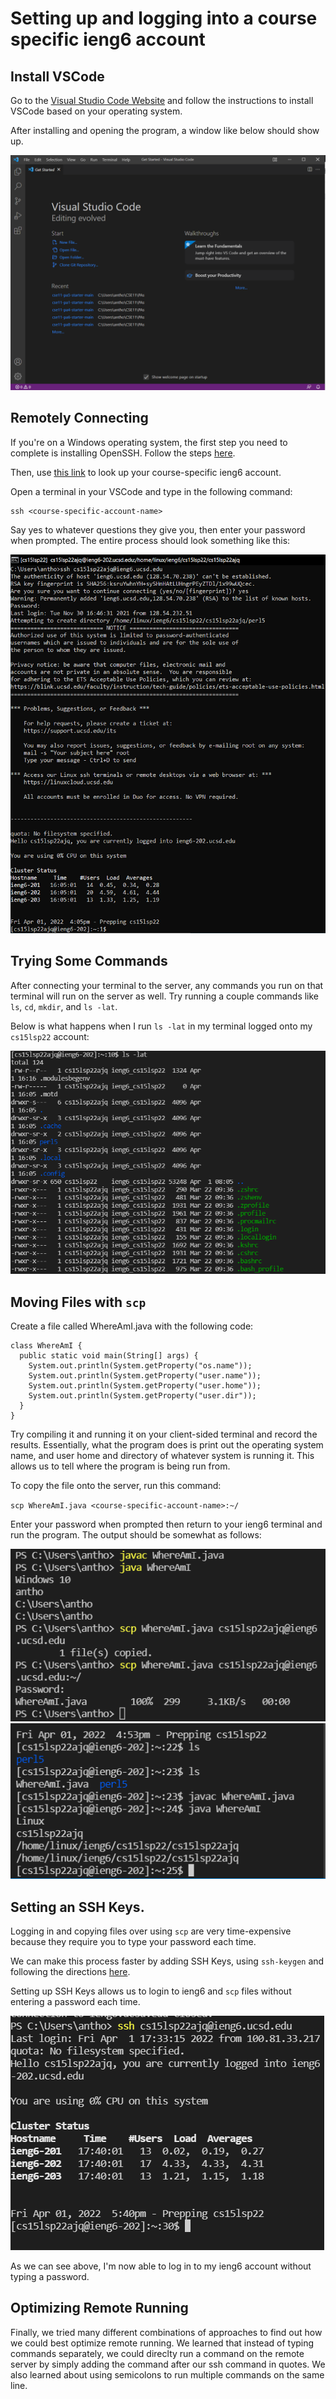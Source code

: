 # Setting up and logging into a course specific ieng6 account

## Install VSCode
Go to the [Visual Studio Code Website](https://code.visualstudio.com/) and follow the instructions to install VSCode based on your operating system. 

After installing and opening the program, a window like below should show up.

![VSCode](vscode.png)

## Remotely Connecting

If you're on a Windows operating system, the first step you need to complete is installing OpenSSH. Follow the steps [here](https://docs.microsoft.com/en-us/windows-server/administration/openssh/openssh_install_firstuse).

Then, use [this link](https://sdacs.ucsd.edu/~icc/index.php) to look up your course-specific ieng6 account. 

Open a terminal in your VSCode and type in the following command: 

```
ssh <course-specific-account-name>
```

Say yes to whatever questions they give you, then enter your password when prompted. The entire process should look something like this:

![login](login.png)

## Trying Some Commands ##

After connecting your terminal to the server, any commands you run on that terminal will run on the server as well. Try running a couple commands like `ls`, `cd`, `mkdir`, and `ls -lat`. 

Below is what happens when I run `ls -lat` in my terminal logged onto my `cs15lsp22` account:

![lsLat](lsLat.png)

## Moving Files with `scp`

Create a file called WhereAmI.java with the following code:

```
class WhereAmI {
  public static void main(String[] args) {
    System.out.println(System.getProperty("os.name"));
    System.out.println(System.getProperty("user.name"));
    System.out.println(System.getProperty("user.home"));
    System.out.println(System.getProperty("user.dir"));
  }
}
```

Try compiling it and running it on your client-sided terminal and record the results. Essentially, what the program does is print out the operating system name, and user home and directory of whatever system is running it. This allows us to tell where the program is being run from. 

To copy the file onto the server, run this command:

`scp WhereAmI.java <course-specific-account-name>:~/`

Enter your password when prompted then return to your ieng6 terminal and run the program. The output should be somewhat as follows:

![whereAmIClient](whereAmIClient.png)
![whereAmIServer](whereAmIServer.png)

## Setting an SSH Keys. 

Logging in and copying files over using `scp` are very time-expensive because they require you to type your password each time. 

We can make this process faster by adding SSH Keys, using `ssh-keygen` and following the directions [here](https://docs.microsoft.com/en-us/windows-server/administration/openssh/openssh_keymanagement#user-key-generation).

Setting up SSH Keys allows us to login to ieng6 and `scp` files without entering a password each time. 

![noPassword](noPassword.png)

As we can see above, I'm now able to log in to my ieng6 account without typing a password.

## Optimizing Remote Running

Finally, we tried many different combinations of approaches to find out how we could best optimize remote running. We learned that instead of typing commands separately, we could direclty run a command on the remote server by simply adding the command after our ssh command in quotes. We also learned about using semicolons to run multiple commands on the same line. 